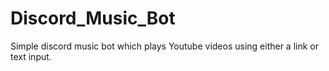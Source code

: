 # Discord_Music_Bot
Simple discord music bot which plays Youtube videos using either a link or text input.
